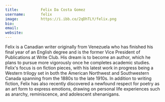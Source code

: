 ```yaml
---
title:          Felix Da Costa Gomez
username:       felix
image:          https://i.ibb.co/2qDhTLY/felix.png
bio:            
email:          
website:        
---
```


Felix is a Canadian writer originally from Venezuela who has finished his final year of an English degree and is the former Vice President of Publications at Write Club. His dream is to become an author, which he plans to pursue more vigorously once he completes academic studies. Felix's focus is on fiction pieces, with his latest work in progress being a Western trilogy set in both the American Northwest and Southwestern Canada spanning from the 1880s to the late 1910s. In addition to writing fiction, Felix has also recently discovered a newfound respect for poetry as an art form to express emotions, drawing on personal life experiences such as anarchy, reminiscence, and adolescent shenanigans.
